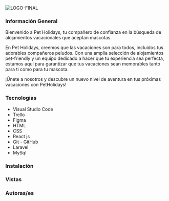 ![LOGO-FINAL](https://i.postimg.cc/fbYC8ptH/Captura-de-pantalla-2024-02-21-131505.png)


### Información General

Bienvenido a Pet Holidays, tu compañero de confianza en la búsqueda de alojamientos vacacionales que aceptan mascotas.

En Pet Holidays, creemos que las vacaciones son para todos, incluidos tus adorables compañeros peludos. Con una amplia selección de alojamientos pet-friendly y un equipo dedicado a hacer que tu experiencia sea perfecta, estamos aquí para garantizar que tus vacaciones sean memorables tanto para ti como para tu mascota.

 ¡Únete a nosotros y descubre un nuevo nivel de aventura en tus próximas vacaciones con PetHolidays!


### Tecnologías
- Visual Studio Code
- Trello
- Figma
- HTML
- CSS
- React js
- Git - GitHub
- Laravel
- MySql


### Instalación


###  Vistas



### Autoras/es


